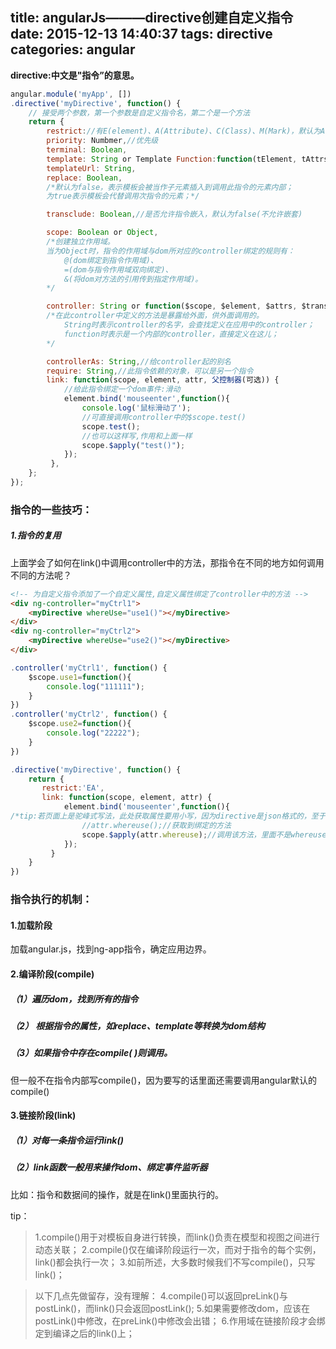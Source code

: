title: angularJs———directive创建自定义指令
date: 2015-12-13 14:40:37
tags: directive
categories: angular  
---
   **directive:中文是"指令”的意思。**
   
``` javascript
angular.module('myApp', [])
.directive('myDirective', function() {
    // 接受两个参数，第一个参数是自定义指令名，第二个是一个方法
    return {
        restrict://有E(element)、A(Attribute)、C(Class)、M(Mark)，默认为A。
        priority: Numbmer,//优先级
        terminal: Boolean,
        template: String or Template Function:function(tElement, tAttrs) (...},
        templateUrl: String,
        replace: Boolean,
        /*默认为false，表示模板会被当作子元素插入到调用此指令的元素内部；
        为true表示模板会代替调用次指令的元素；*/

        transclude: Boolean,//是否允许指令嵌入，默认为false(不允许嵌套)

        scope: Boolean or Object,
        /*创建独立作用域。
        当为Object时，指令的作用域与dom所对应的controller绑定的规则有：
            @(dom绑定到指令作用域)、
            =(dom与指令作用域双向绑定)、
            &(将dom对方法的引用传到指定作用域)。
        */

        controller: String or function($scope, $element, $attrs, $transclude,otherInjectables) { ... },
        /*在此controller中定义的方法是暴露给外面，供外面调用的。
            String时表示controller的名字，会查找定义在应用中的controller；
            function时表示是一个内部的controller，直接定义在这儿；
        */

        controllerAs: String,//给controller起的别名
        require: String,//此指令依赖的对象，可以是另一个指令
        link: function(scope, element, attr, 父控制器(可选)) { 
            //给此指令绑定一个dom事件:滑动
            element.bind('mouseenter',function(){
                console.log('鼠标滑动了');
                //可直接调用controller中的$scope.test()
                scope.test();
                //也可以这样写,作用和上面一样
                scope.$apply("test()");
            });
         },
    };
});
```
<!-- more -->
### 指令的一些技巧：
##### 1.指令的复用
上面学会了如何在link()中调用controller中的方法，那指令在不同的地方如何调用不同的方法呢？
``` html
<!-- 为自定义指令添加了一个自定义属性,自定义属性绑定了controller中的方法 -->
<div ng-controller="myCtrl1">
    <myDirective whereUse="use1()"></myDirective>
</div>
<div ng-controller="myCtrl2">
    <myDirective whereUse="use2()"></myDirective>
</div>
```
``` javascript
.controller('myCtrl1', function() {
    $scope.use1=function(){
        console.log("111111");
    }
})
.controller('myCtrl2', function() {
    $scope.use2=function(){
        console.log("22222");
    }
})
```
``` javascript
.directive('myDirective', function() {
    return {
       restrict:'EA',
       link: function(scope, element, attr) { 
            element.bind('mouseenter',function(){
/*tip:若页面上是驼峰式写法，此处获取属性要用小写，因为directive是json格式的，至于json为什么要小写，我也不明白。这儿是个坑*/
                //attr.whereuse();//获取到绑定的方法
                scope.$apply(attr.whereuse);//调用该方法，里面不是whereuser()
            });
         }
    }
})

```




###  指令执行的机制：
#### 1.加载阶段
加载angular.js，找到ng-app指令，确定应用边界。
#### 2.编译阶段(compile)
##### （1）遍历dom，找到所有的指令
##### （2） 根据指令的属性，如replace、template等转换为dom结构
##### （3）如果指令中存在compile( )则调用。
但一般不在指令内部写compile()，因为要写的话里面还需要调用angular默认的compile()
#### 3.链接阶段(link)
##### （1）对每一条指令运行link()
##### （2）link函数一般用来操作dom、绑定事件监听器    
比如：指令和数据间的操作，就是在link()里面执行的。


tip：
> 1.compile()用于对模板自身进行转换，而link()负责在模型和视图之间进行动态关联；
> 2.compile()仅在编译阶段运行一次，而对于指令的每个实例，link()都会执行一次；
> 3.如前所述，大多数时候我们不写compile()，只写link()；

> 以下几点先做留存，没有理解：
> 4.compile()可以返回preLink()与postLink()，而link()只会返回postLink();
> 5.如果需要修改dom，应该在postLink()中修改，在preLink()中修改会出错；
> 6.作用域在链接阶段才会绑定到编译之后的link()上；







    